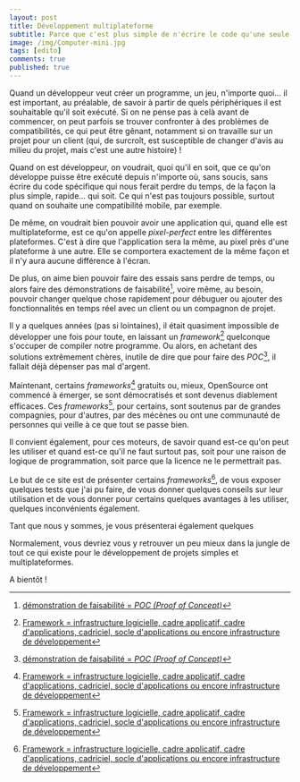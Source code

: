 ```yaml
---
layout: post
title: Développement multiplateforme
subtitle: Parce que c'est plus simple de n'écrire le code qu'une seule fois
image: /img/Computer-mini.jpg
tags: [edito]
comments: true
published: true
---
```

Quand un développeur veut créer un programme, un jeu, n'importe quoi... il est important, au préalable, de savoir à partir de quels périphériques il est souhaitable qu'il soit exécuté. Si on ne pense pas à celà avant de commencer, on peut parfois se trouver confronter à des problèmes de compatibilités, ce qui peut être gênant, notamment si on travaille sur un projet pour un client (qui, de surcroît, est susceptible de changer d'avis au milieu du projet, mais c'est une autre histoire) !

Quand on est développeur, on voudrait, quoi qu'il en soit, que ce qu'on développe puisse être exécuté depuis n'importe où, sans soucis, sans écrire du code spécifique qui nous ferait perdre du temps, de la façon la plus simple, rapide... qui soit. Ce qui n'est pas toujours possible, surtout quand on souhaite une compatibilité mobile, par exemple.

De même, on voudrait bien pouvoir avoir une application qui, quand elle est multiplateforme, est ce qu'on appelle *pixel-perfect* entre les différentes plateformes. C'est à dire que l'application sera la même, au pixel près d'une plateforme à une autre. Elle se comportera exactement de la même façon et il n'y aura aucune différence à l'écran.

De plus, on aime bien pouvoir faire des essais sans perdre de temps, ou alors faire des démonstrations de faisabilité[^1], voire même, au besoin, pouvoir changer quelque chose rapidement pour débuguer ou ajouter des fonctionnalités en temps réel avec un client ou un compagnon de projet.

Il y a quelques années (pas si lointaines), il était quasiment impossible de développer une fois pour toute, en laissant un *framework*[^2] quelconque s'occuper de compiler notre programme. Ou alors, en achetant des solutions extrêmement chères, inutile de dire que pour faire des *POC*[^1], il fallait déjà dépenser pas mal d'argent.

Maintenant, certains *frameworks*[^2] gratuits ou, mieux, OpenSource ont commencé à émerger, se sont démocratisés et sont devenus diablement efficaces. Ces *frameworks*[^2], pour certains, sont soutenus par de grandes compagnies, pour d'autres, par des mécènes ou ont une communauté de personnes qui veille à ce que tout se passe bien.

Il convient également, pour ces moteurs, de savoir quand est-ce qu'on peut les utiliser et quand est-ce qu'il ne faut surtout pas, soit pour une raison de logique de programmation, soit parce que la licence ne le permettrait pas.

Le but de ce site est de présenter certains *frameworks*[^2], de vous exposer quelques tests que j'ai pu faire, de vous donner quelques conseils sur leur utilisation et de vous donner pour certains quelques avantages à les utiliser, quelques inconvénients également.

Tant que nous y sommes, je vous présenterai également quelques 

Normalement, vous devriez vous y retrouver un peu mieux dans la jungle de tout ce qui existe pour le développement de projets simples et multiplateformes.

A bientôt !

[^1]: [démonstration de faisabilité = *POC (Proof of Concept)*](https://fr.wikipedia.org/wiki/Preuve_de_concept)

[^2]: [Framework = infrastructure logicielle, cadre applicatif, cadre d'applications, cadriciel, socle d'applications ou encore infrastructure de développement](https://fr.wikipedia.org/wiki/Framework)